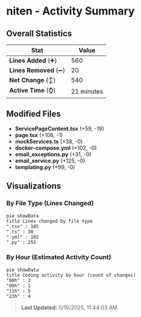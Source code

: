 # niten - Activity Summary 

## Overall Statistics

| Stat                   | Value                                                             |
| ---------------------- | ----------------------------------------------------------------- |
| **Lines Added** (➕)   | 560                                          |
| **Lines Removed** (➖) | 20                                        |
| **Net Change** (↕)    | 540                |
| **Active Time** (⌚)   | 21 minutes |


## Modified Files
- **ServicePageContent.tsx** (+59, -19)
- **page.tsx** (+106, -1)
- **mockServices.ts** (+38, -0)
- **docker-compose.yml** (+102, -0)
- **email_exceptions.py** (+31, -0)
- **email_service.py** (+125, -0)
- **templating.py** (+99, -0)

## Visualizations

### By File Type (Lines Changed)

```mermaid
pie showData
title Lines changed by file type
".tsx" : 185
".ts" : 38
".yml" : 102
".py" : 255
```

### By Hour (Estimated Activity Count)

```mermaid
pie showData
title Coding activity by hour (count of changes)
"00h" : 3
"09h" : 1
"11h" : 5
"23h" : 4
```


> **Last Updated:** 5/16/2025, 11:44:03 AM